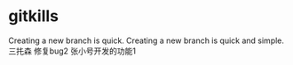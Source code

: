 # gitkills
Creating a new branch is quick.
Creating a new branch is quick and simple.
三扥森	修复bug2
张小号开发的功能1